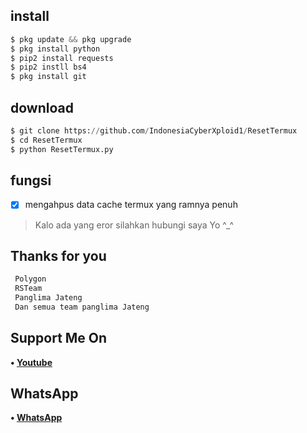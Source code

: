 ## install
```python
$ pkg update && pkg upgrade
$ pkg install python
$ pip2 install requests
$ pip2 instll bs4
$ pkg install git
```

## download
```python
$ git clone https://github.com/IndonesiaCyberXploid1/ResetTermux
$ cd ResetTermux
$ python ResetTermux.py
```

## fungsi
- [x] mengahpus data cache termux yang ramnya penuh

> Kalo ada yang eror silahkan hubungi saya Yo ^_^

## Thanks for you
```php
 Polygon
 RSTeam
 Panglima Jateng
 Dan semua team panglima Jateng
```
## Support Me On
<b>• [Youtube](https://youtube.com/channel/UCLgsOkTQlyixvUHia5pTA3w)</b>
</br>
## WhatsApp
<b>• [WhatsApp](https://api.whatsapp.com/send?phone=+62812-1229-9176&text=Assalamualaikum)</b>
<br>
